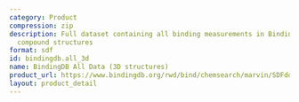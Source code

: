 ```yaml
---
category: Product
compression: zip
description: Full dataset containing all binding measurements in BindingDB with 3D
  compound structures
format: sdf
id: bindingdb.all_3d
name: BindingDB All Data (3D structures)
product_url: https://www.bindingdb.org/rwd/bind/chemsearch/marvin/SDFdownload.jsp?download_file=/rwd/bind/downloads/BindingDB_All_3D_202507_sdf.zip
layout: product_detail
---
```

